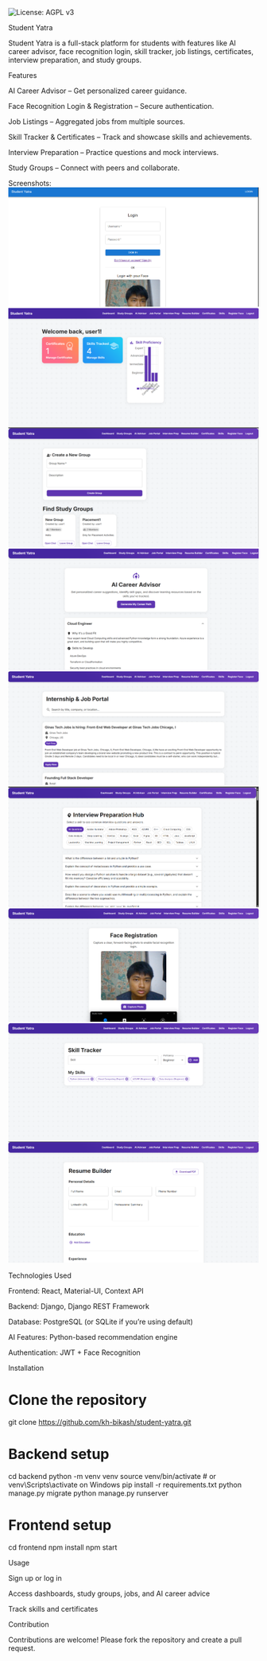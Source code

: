 ![License: AGPL v3](https://img.shields.io/badge/License-AGPLv3-blue.svg)

Student Yatra

Student Yatra is a full-stack platform for students with features like AI career advisor, face recognition login, skill tracker, job listings, certificates, interview preparation, and study groups.

Features

AI Career Advisor – Get personalized career guidance.

Face Recognition Login & Registration – Secure authentication.

Job Listings – Aggregated jobs from multiple sources.

Skill Tracker & Certificates – Track and showcase skills and achievements.

Interview Preparation – Practice questions and mock interviews.

Study Groups – Connect with peers and collaborate.

Screenshots:
![Student Yatra Login Page](https://github.com/kh-bikash/student-yatra/blob/main/screenshots/login%20page.png)
![Student Yatra Dashboard Page](https://github.com/kh-bikash/student-yatra/blob/main/screenshots/dashboard.png)
![Student Yatra Study Group Page](https://github.com/kh-bikash/student-yatra/blob/main/screenshots/study%20group.png)
![Student Yatra Career Page](https://github.com/kh-bikash/student-yatra/blob/main/screenshots/career%20advisor.png)
![Student Yatra Job Page](https://github.com/kh-bikash/student-yatra/blob/main/screenshots/job%20portal.png)
![Student Yatra Interview Page](https://github.com/kh-bikash/student-yatra/blob/main/screenshots/interview%20prep.png)
![Student Yatra Face Register Page](https://github.com/kh-bikash/student-yatra/blob/main/screenshots/face%20resgister.png)
![Student Yatra Skills Page](https://github.com/kh-bikash/student-yatra/blob/main/screenshots/skills.png)
![Student Yatra Resume Page](https://github.com/kh-bikash/student-yatra/blob/main/screenshots/Resume%20Builder.png)

Technologies Used

Frontend: React, Material-UI, Context API

Backend: Django, Django REST Framework

Database: PostgreSQL (or SQLite if you’re using default)

AI Features: Python-based recommendation engine

Authentication: JWT + Face Recognition


Installation
# Clone the repository
git clone https://github.com/kh-bikash/student-yatra.git

# Backend setup
cd backend
python -m venv venv
source venv/bin/activate  # or venv\Scripts\activate on Windows
pip install -r requirements.txt
python manage.py migrate
python manage.py runserver

# Frontend setup
cd frontend
npm install
npm start

Usage

Sign up or log in

Access dashboards, study groups, jobs, and AI career advice

Track skills and certificates

Contribution

Contributions are welcome! Please fork the repository and create a pull request.
